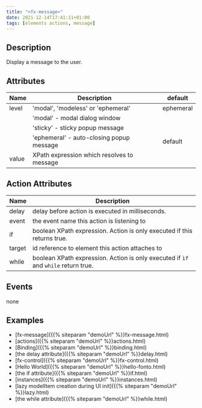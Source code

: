 ```yaml
---
title: "<fx-message>"
date: 2021-12-14T17:41:11+01:00
tags: [elements actions, message]
---
```


## Description

Display a message to the user.

## Attributes

| Name | Description | default |
|------|-------------| ------ |
| level | 'modal', 'modeless' or 'ephemeral' | ephemeral |
| | 'modal' - modal dialog window | |
| | 'sticky' - sticky popup message  | |
| | 'ephemeral' - auto-closing popup message  | default |
| value | XPath expression which resolves to message | |

## Action Attributes

| Name | Description |
|------|-------------|
| delay | delay before action is executed in milliseconds. |
| event | the event name this action is listening to |
| if | boolean XPath expression. Action is only executed if this returns true. |
| target | id reference to element this action attaches to |
| while | boolean XPath expression. Action is only executed if `ìf` and `while` return true. |

## Events

none

## Examples

* [fx-message]({{% siteparam "demoUrl" %}}fx-message.html)
* [actions]({{% siteparam "demoUrl" %}}actions.html)
* [Binding]({{% siteparam "demoUrl" %}}binding.html)
* [the delay attribute]({{% siteparam "demoUrl" %}}delay.html)
* [fx-control]({{% siteparam "demoUrl" %}}fx-control.html)
* [Hello World]({{% siteparam "demoUrl" %}}hello-fonto.html)
* [the if attribute]({{% siteparam "demoUrl" %}}if.html)
* [instances]({{% siteparam "demoUrl" %}}instances.html)
* [lazy modelItem creation during UI init]({{% siteparam "demoUrl" %}}lazy.html)
* [the while attribute]({{% siteparam "demoUrl" %}}while.html)



